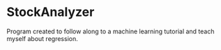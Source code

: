 # StockAnalyzer
Program created to follow along to a machine learning tutorial and teach myself about regression.
